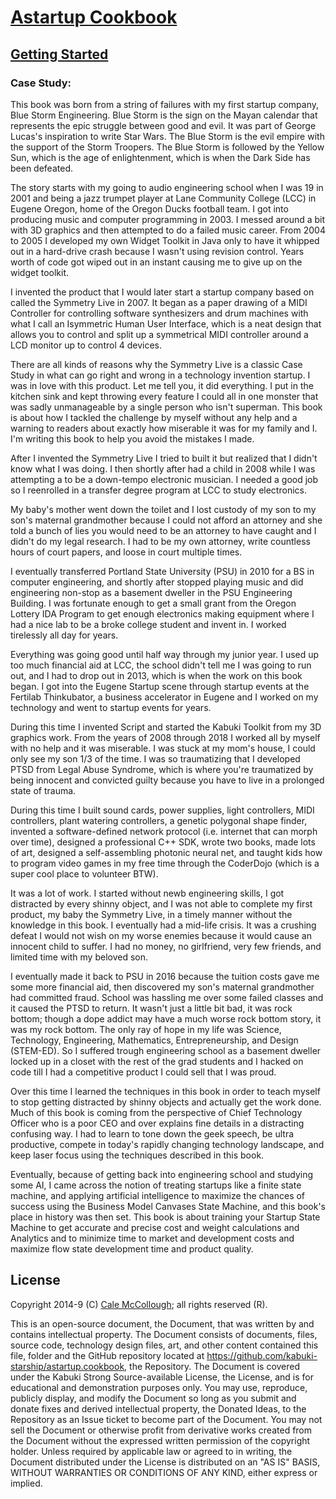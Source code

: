 # [Astartup Cookbook](../readme.md)

## [Getting Started](./readme.md)

### Case Study:

This book was born from a string of failures with my first startup company, Blue Storm Engineering. Blue Storm is the sign on the Mayan calendar that represents the epic struggle between good and evil. It was part of George Lucas's inspiration to write Star Wars. The Blue Storm is the evil empire with the support of the Storm Troopers. The Blue Storm is followed by the Yellow Sun, which is the age of enlightenment, which is when the Dark Side has been defeated.

The story starts with my going to audio engineering school when I was 19 in 2001 and being a jazz trumpet player at Lane Community College (LCC) in Eugene Oregon, home of the Oregon Ducks football team. I got into producing music and computer programming in 2003. I messed around a bit with 3D graphics and then attempted to do a failed music career. From 2004 to 2005 I developed my own Widget Toolkit in Java only to have it whipped out in a hard-drive crash because I wasn't using revision control. Years worth of code got wiped out in an instant causing me to give up on the widget toolkit.

I invented the product that I would later start a startup company based on called the Symmetry Live in 2007. It began as a paper drawing of a MIDI Controller for controlling software synthesizers and drum machines with what I call an Isymmetric Human User Interface, which is a neat design that allows you to control and split up a symmetrical MIDI controller around a LCD monitor up to control 4 devices.

There are all kinds of reasons why the Symmetry Live is a classic Case Study in what can go right and wrong in a technology invention startup. I was in love with this product. Let me tell you, it did everything. I put in the kitchen sink and kept throwing every feature I could all in one monster that was sadly unmanageable by a single person who isn't superman. This book is about how I tackled the challenge by myself without any help and a warning to readers about exactly how miserable it was for my family and I. I'm writing this book to help you avoid the mistakes I made.

After I invented the Symmetry Live I tried to built it but realized that I didn't know what I was doing. I then shortly after had a child in 2008 while I was attempting a to be a down-tempo electronic musician. I needed a good job so I reenrolled in a transfer degree program at LCC to study electronics.

My baby's mother went down the toilet and I lost custody of my son to my son's maternal grandmother because I could not afford an attorney and she told a bunch of lies you would need to be an attorney to have caught and I didn't do my legal research. I had to be my own attorney, write countless hours of court papers, and loose in court multiple times.

I eventually transferred Portland State University (PSU) in 2010 for a BS in computer engineering, and shortly after stopped playing music and did engineering non-stop as a basement dweller in the PSU Engineering Building. I was fortunate enough to get a small grant from the Oregon Lottery IDA Program to get enough electronics making equipment where I had a nice lab to be a broke college student and invent in. I worked tirelessly all day for years.

Everything was going good until half way through my junior year. I used up too much financial aid at LCC, the school didn't tell me I was going to run out, and I had to drop out in 2013, which is when the work on this book began. I got into the Eugene Startup scene through startup events at the Fertilab Thinkubator, a business accelerator in Eugene and I worked on my technology and went to startup events for years.

During this time I invented Script and started the Kabuki Toolkit from my 3D graphics work. From the years of 2008 through 2018 I worked all by myself with no help and it was miserable. I was stuck at my mom's house, I could only see my son 1/3 of the time. I was so traumatizing that I developed PTSD from Legal Abuse Syndrome, which is where you're traumatized by being innocent and convicted guilty because you have to live in a prolonged state of trauma.

During this time I built sound cards, power supplies, light controllers, MIDI controllers, plant watering controllers, a genetic polygonal shape finder, invented a software-defined network protocol (i.e. internet that can morph over time), designed a professional C++ SDK, wrote two books, made lots of art, designed a self-assembling photonic neural net, and taught kids how to program video games in my free time through the CoderDojo (which is a super cool place to volunteer BTW).

It was a lot of work. I started without newb engineering skills, I got distracted by every shinny object, and I was not able to complete my first product, my baby the Symmetry Live, in a timely manner without the knowledge in this book. I eventually had a mid-life crisis. It was a crushing defeat I would not wish on my worse enemies because it would cause an innocent child to suffer. I had no money, no girlfriend, very few friends, and limited time with my beloved son.

I eventually made it back to PSU in 2016 because the tuition costs gave me some more financial aid, then discovered my son's maternal grandmother had committed fraud. School was hassling me over some failed classes and it caused the PTSD to return. It wasn't just a little bit bad, it was rock bottom; though a dope addict may have a much worse rock bottom story, it was my rock bottom. The only ray of hope in my life was Science, Technology, Engineering, Mathematics, Entrepreneurship, and Design (STEM-ED). So I suffered trough engineering school as a basement dweller locked up in a closet with the rest of the grad students and I hacked on code till I had a competitive product I could sell that I was proud.

Over this time I learned the techniques in this book in order to teach myself to stop getting distracted by shinny objects and actually get the work done. Much of this book is coming from the perspective of Chief Technology Officer who is a poor CEO and over explains fine details in a distracting confusing way. I had to learn to tone down the geek speech, be ultra productive, compete in today's rapidly changing technology landscape, and keep laser focus using the techniques described in this book.

Eventually, because of getting back into engineering school and studying some AI, I came across the notion of treating startups like a finite state machine, and applying artificial intelligence to maximize the chances of success using the Business Model Canvases State Machine, and this book's place in history was then set. This book is about training your Startup State Machine to get accurate and precise cost and weight calculations and Analytics and to minimize time to market and development costs and maximize flow state development time and product quality.

## License

Copyright 2014-9 (C) [Cale McCollough](https://calemccollough.github.io); all rights reserved (R).

This is an open-source document, the Document, that was written by and contains intellectual property. The Document consists of documents, files, source code, technology design files, art, and other content contained this file, folder and the GitHub repository located at <https://github.com/kabuki-starship/astartup.cookbook>, the Repository. The Document is covered under the Kabuki Strong Source-available License, the License, and is for educational and demonstration purposes only. You may use, reproduce, publicly display, and modify the Document so long as you submit and donate fixes and derived intellectual property, the Donated Ideas, to the Repository as an Issue ticket to become part of the Document. You may not sell the Document or otherwise profit from derivative works created from the Document without the expressed written permission of the copyright holder. Unless required by applicable law or agreed to in writing, the Document distributed under the License is distributed on an "AS IS" BASIS, WITHOUT WARRANTIES OR CONDITIONS OF ANY KIND, either express or implied.
